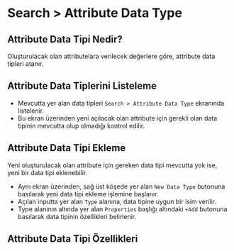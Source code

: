 # Search > Attribute Data Type 

## Attribute Data Tipi Nedir?

Oluşturulacak olan attributelara verilecek değerlere göre, attribute data tipleri atanır. 

## Attribute Data Tiplerini Listeleme

* Mevcutta yer alan data tipleri `Search > Attribute Data Type` ekranında listelenir. 
* Bu ekran üzerinden yeni açılacak olan attribute için gerekli olan data tipinin mevcutta olup olmadığı kontrol edilir. 

## Attribute Data Tipi Ekleme

Yeni oluşturulacak olan attribute için gereken data tipi mevcutta yok ise, yeni bir data tipi eklenebilir. 

* Aynı ekran üzerinden, sağ üst köşede yer alan `New Data Type` butonuna basılarak yeni data tipi ekleme işlemine başlanır. 
* Açılan inputta yer alan `Type` alanına, data tipine uygun bir isim verilir. 
* Type alanının altında yer alan `Properties` başlığı altındaki `+Add` butonuna basılarak data tipinin özellikleri belirlenir. 

## Attribute Data Tipi Özellikleri 


